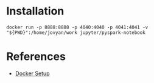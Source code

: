 # Installation

`docker run -p 8888:8888 -p 4040:4040 -p 4041:4041 -v "${PWD}":/home/jovyan/work jupyter/pyspark-notebook`


# References
* [Docker Setup](https://jupyter-docker-stacks.readthedocs.io/en/latest/using/specifics.html#apache-spark)